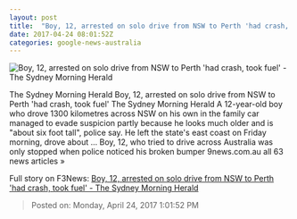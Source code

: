 ```yaml
---
layout: post
title:  "Boy, 12, arrested on solo drive from NSW to Perth 'had crash, took fuel' - The Sydney Morning Herald"
date: 2017-04-24 08:01:52Z
categories: google-news-australia
---
```


![Boy, 12, arrested on solo drive from NSW to Perth 'had crash, took fuel' - The Sydney Morning Herald](http://www.smh.com.au/content/dam/images/g/v/r/f/r/w/image.related.socialLead.620x349.gvreiq.png/1493032937557.jpg)

The Sydney Morning Herald Boy, 12, arrested on solo drive from NSW to Perth 'had crash, took fuel' The Sydney Morning Herald A 12-year-old boy who drove 1300 kilometres across NSW on his own in the family car managed to evade suspicion partly because he looks much older and is "about six foot tall", police say. He left the state's east coast on Friday morning, drove about ... Boy, 12, who tried to drive across Australia was only stopped when police noticed his broken bumper 9news.com.au all 63 news articles »


Full story on F3News: [Boy, 12, arrested on solo drive from NSW to Perth 'had crash, took fuel' - The Sydney Morning Herald](http://www.f3nws.com/n/DxgxVE)

> Posted on: Monday, April 24, 2017 1:01:52 PM
